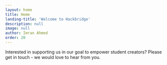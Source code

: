 ```yaml
---
layout: home
title: Home
landing-title: 'Welcome to Hackbridge'
description: null
image: null
author: Imran Ahmed
order: 20
---
```


Interested in supporting us in our goal to empower student creators? Please get in touch - we would love to hear from you.
